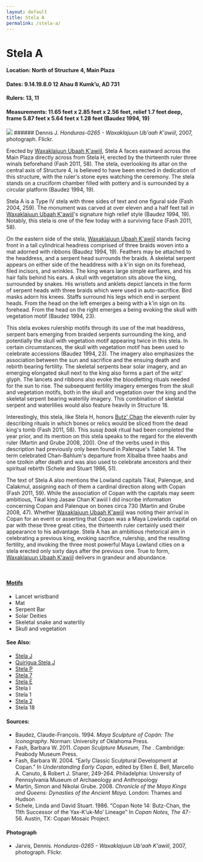 ```yaml
---
layout: default
title: Stela A
permalink: /stela-a/
---
```


# Stela A

#### <strong>Location:</strong> North of Structure 4, Main Plaza
#### <strong>Dates:</strong>  9.14.19.8.0 12 Ahau 8 Kumk’u, AD 731
#### <strong>Rulers:</strong> 13, 11
#### <strong>Measurements:</strong> 11.65 feet x 2.85 feet x 2.56 feet, relief 1.7 feet deep, frame 5.87 feet x 5.64 feet x 1.28 feet (Baudez 1994, 19)

<img src="{{site.baseurl}}/images/stelaA-dennis-jervis.jpg">
###### Dennis J. <cite>Honduras-0265 - Waxaklajuun Ub'aah K'awiil</cite>, 2007, photograph. Flickr.

Erected by <a href="{{site.baseurl}}/waxaklajuun-ubaah-k'awiil">Waxaklajuun Ubaah K'awiil</a>, Stela A faces eastward across the Main Plaza directly across from Stela H, erected by the thirteenth ruler three winals beforehand (Fash 2011, 58). The stela, overlooking its altar on the central axis of Structure 4, is believed to have been erected in dedication of this structure, with the ruler's stone eyes watching the ceremony. The stela stands on a cruciform chamber filled with pottery and is surrounded by a circular platform (Baudez 1994, 19).

Stela A is a Type IV stela with three sides of text and one figural side (Fash 2004, 259). The monument was carved at over eleven and a half feet tall in <a href="{{site.baseurl}}/waxaklajuun-ubaah-k'awiil">Waxaklajuun Ubaah K'awiil</a>'s signature high relief style (Baudez 1994, 19). Notably, this stela is one of the few today with a surviving face (Fash 2011, 58).

On the eastern side of the stela, <a href="{{site.baseurl}}/waxaklajuun-ubaah-k'awiil">Waxaklajuun Ubaah K'awiil</a> stands facing front in a tall cylindrical headress comprised of three braids woven into a mat adorned with ribbons (Baudez 1994, 19). Feathers may be attached to the headdress, and a serpent head surrounds the braids. A skeletal serpent appears on either side of the headdress with a k'in sign on its forehead, filed incisors, and wrinkles. The king wears large simple earflares, and his hair falls behind his ears. A skull with vegetation sits above the king, surrounded by snakes. His wristlets and anklets depict lancets in the form of serpent heads with three braids which were used in auto-sacrifice. Bird masks adorn his knees. Staffs surround his legs which end in serpent heads. From the head on the left emerges a being with a k'in sign on its forehead. From the head on the right emerges a being evoking the skull with vegetation motif (Baudez 1994, 23).  

This stela evokes rulership motifs through its use of the mat headdress, serpent bars emerging from braided serpents surrounding the king, and potentially the skull with vegetation motif appearing twice in this stela. In certain circumstances, the skull with vegetation motif has been used to celebrate accessions (Baudez 1994, 23). The imagery also emphasizes the association between the sun and sacrifice and the ensuing death and rebirth bearing fertility. The skeletal serpents bear solar imagery, and an emerging elongated skull next to the king also forms a part of the witz' glyph. The lancets and ribbons also evoke the bloodletting rituals needed for the sun to rise. The subsequent fertility imagery emerges from the skull and vegetation motifs, both in the skull and vegetation over the king and the skeletal serpent bearing waterlily imagery. This combination of skeletal serpent and waterlilies would also feature heavily in Structure 18.

Interestingly, this stela, like Stela H, honors <a href="{{site.baseurl}}/butz-chan">Butz' Chan</a> the eleventh ruler by describing rituals in which bones or relics would be sliced from the dead king's tomb (Fash 2011, 58). This <em>susaj baak</em> ritual had been completed the year prior, and its mention on this stela speaks to the regard for the eleventh ruler (Martin and Grube 2008, 200). One of the verbs used in this description had previously only been found in Palenque's Tablet 14. The term celebrated Chan-Bahlum's departure from Xibalba three haabs and one tzolkin after death and was also used to celebrate ancestors and their spiritual rebirth (Schele and Stuart 1986, 51).

The text of Stela A also mentions the Lowland capitals Tikal, Palenque, and Calakmul, assigning each of them a cardinal direction along with Copan (Fash 2011, 59). While the association of Copan with the capitals may seem ambitious, Tikal king Jasaw Chan K'awiil I did inscribe information concerning Copan and Palenque on bones circa 730 (Martin and Grube 2008, 47). Whether <a href="{{site.baseurl}}/waxaklajuun-ubaah-k'awiil"> Waxaklajuun Ubaah K'awiil</a> was noting their arrival in Copan for an event or asserting that Copan was a Maya Lowlands capital on par with these three great cities, the thirteenth ruler certainly used their appearance to his advantage. Stela A has an ambitious rhetorical aim in celebrating a previous king, evoking sacrifice, rulership, and the resulting fertility, and invoking the three most powerful Maya Lowland cities on a stela erected only sixty days after the previous one. True to form, <a href="{{site.baseurl}}/waxaklajuun-ubaah-k'awiil"> Waxaklajuun Ubaah K'awiil</a> delivers in grandeur and abundance.

<br>


#### <strong><a href="{{site.baseurl}}/motif-glossary">Motifs</a></strong>
<ul>
<li>Lancet wristband</li>
<li>Mat</li>
<li>Serpent Bar</li>
<li>Solar Deities</li>
<li>Skeletal snake and waterlily</li>
<li>Skull and vegetation</li>
</ul>

#### <strong>See Also:</strong>
<ul>
<li><a href="{{site.baseurl}}/stela-j">Stela J</a></li>
<li><a href="{{site.baseurl}}/quirigua-stela-j">Quirigua Stela J</a></li>
<li><a href="{{site.baseurl}}/stela-p">Stela P</a></li>
<li><a href="{{site.baseurl}}/stela-7">Stela 7</a></li>
<li><a href="{{site.baseurl}}/stela-e">Stela E</a></li>
<li>Stela I</li>
<li>Stela 1</li>
<li><a href="{{site.baseurl}}/stela-2">Stela 2</a></li>
<li>Stela 18</li>
</ul>

#### <strong>Sources:</strong>
<ul>
<li>Baudez, Claude-François. 1994. <cite>Maya Sculpture of Copán: The Iconography</cite>. Norman: University of Oklahoma Press.</li>
<li>Fash, Barbara W. 2011. <cite>Copan Sculpture Museum, The </cite>. Cambridge: Peabody Museum Press.</li>
<li>Fash, Barbara W. 2004. “Early Classic Sculptural Development at Copan.” In <cite>Understanding Early Copan</cite>, edited by Ellen E. Bell, Marcello A. Canuto, & Robert J. Sharer, 249-264. Philadelphia: University of Pennsylvania Museum of Archaeology and Anthropology</li>
<li>Martin, Simon and Nikolai Grube. 2008. <cite>Chronicle of the Maya Kings and Queens: Dynasties of the Ancient Maya.</cite> London: Thames and Hudson</li>
<li>Schele, Linda and David Stuart. 1986. “Copan Note 14: Butz-Chan, the 11th Successor of the Yax-K’uk-Mo’ Lineage” In <cite>Copan Notes, The</cite> 47-56. Austin, TX: Copan Mosaic Project.</li>
</ul>

#### <strong>Photograph</strong>
<ul>
<li>Jarvis, Dennis. <cite>Honduras-0265 - Waxaklajuun Ub'aah K'awiil</cite>, 2007, photograph. Flickr.</li>
</ul>
